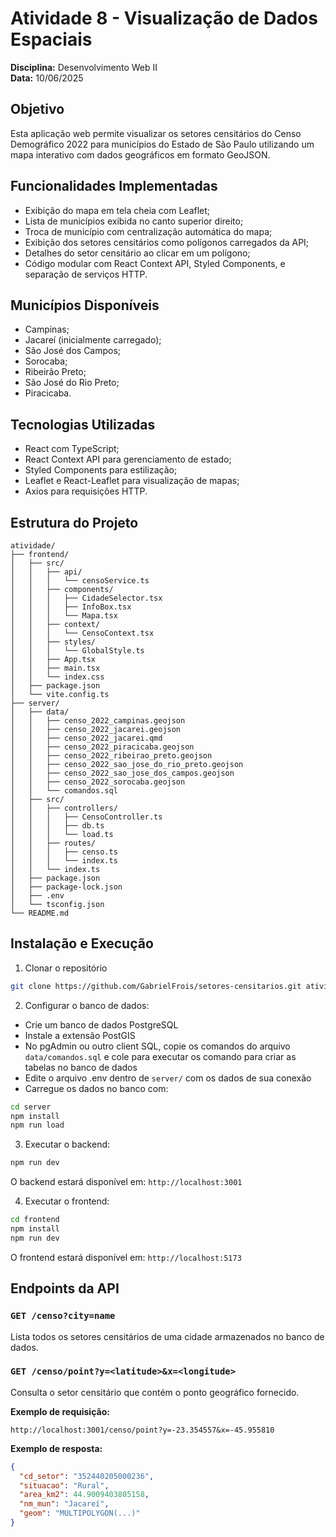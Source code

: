 # Atividade 8 - Visualização de Dados Espaciais
**Disciplina:** Desenvolvimento Web II  
**Data:** 10/06/2025

## Objetivo
Esta aplicação web permite visualizar os setores censitários do Censo Demográfico 2022 para municípios do Estado de São Paulo utilizando um mapa interativo com dados geográficos em formato GeoJSON.

## Funcionalidades Implementadas
- Exibição do mapa em tela cheia com Leaflet;
- Lista de municípios exibida no canto superior direito;
- Troca de município com centralização automática do mapa;
- Exibição dos setores censitários como polígonos carregados da API;
- Detalhes do setor censitário ao clicar em um polígono;
- Código modular com React Context API, Styled Components, e separação de serviços HTTP.

## Municípios Disponíveis
- Campinas;
- Jacareí (inicialmente carregado);
- São José dos Campos;
- Sorocaba;
- Ribeirão Preto;
- São José do Rio Preto;
- Piracicaba.

## Tecnologias Utilizadas
- React com TypeScript;
- React Context API para gerenciamento de estado;
- Styled Components para estilização;
- Leaflet e React-Leaflet para visualização de mapas;
- Axios para requisições HTTP.

## Estrutura do Projeto
```
atividade/
├── frontend/
│   ├── src/
│   │   ├── api/
│   │   │   └── censoService.ts
│   │   ├── components/
│   │   │   ├── CidadeSelector.tsx
│   │   │   ├── InfoBox.tsx
│   │   │   └── Mapa.tsx       
│   │   ├── context/
│   │   │   └── CensoContext.tsx          
│   │   ├── styles/
│   │   │   └── GlobalStyle.ts           
│   │   ├── App.tsx           
│   │   ├── main.tsx          
│   │   └── index.css         
│   ├── package.json          
│   └── vite.config.ts        
├── server/
│   ├── data/
│   │   ├── censo_2022_campinas.geojson
│   │   ├── censo_2022_jacarei.geojson
│   │   ├── censo_2022_jacarei.qmd
│   │   ├── censo_2022_piracicaba.geojson
│   │   ├── censo_2022_ribeirao_preto.geojson
│   │   ├── censo_2022_sao_jose_do_rio_preto.geojson
│   │   ├── censo_2022_sao_jose_dos_campos.geojson
│   │   ├── censo_2022_sorocaba.geojson
│   │   └── comandos.sql 
│   ├── src/
│   │   ├── controllers/
│   │   │   ├── CensoController.ts
│   │   │   ├── db.ts
│   │   │   └── load.ts
│   │   ├── routes/
│   │   │   ├── censo.ts
│   │   │   └── index.ts
│   │   └── index.ts  
│   ├── package.json    
│   ├── package-lock.json
│   ├── .env
│   └── tsconfig.json
└── README.md
```

## Instalação e Execução
1. Clonar o repositório
```bash
git clone https://github.com/GabrielFrois/setores-censitarios.git atividade
```

2. Configurar o banco de dados:
- Crie um banco de dados PostgreSQL
- Instale a extensão PostGIS
- No pgAdmin ou outro client SQL, copie os comandos do arquivo `data/comandos.sql` e cole para executar os comando para criar as tabelas no banco de dados
- Edite o arquivo .env dentro de `server/` com os dados de sua conexão
- Carregue os dados no banco com:
```bash
cd server
npm install
npm run load
```

3. Executar o backend:
```bash
npm run dev
```
O backend estará disponível em: `http://localhost:3001`  

4. Executar o frontend:
```bash
cd frontend
npm install
npm run dev
```
O frontend estará disponível em: `http://localhost:5173`

## Endpoints da API
### `GET /censo?city=name`
Lista todos os setores censitários de uma cidade armazenados no banco de dados.

### `GET /censo/point?y=<latitude>&x=<longitude>`
Consulta o setor censitário que contém o ponto geográfico fornecido.  

**Exemplo de requisição:**
```
http://localhost:3001/censo/point?y=-23.354557&x=-45.955810
```

**Exemplo de resposta:**
```json
{
  "cd_setor": "352440205000236",
  "situacao": "Rural",
  "area_km2": 44.9009403805158,
  "nm_mun": "Jacareí",
  "geom": "MULTIPOLYGON(...)"
}
```
